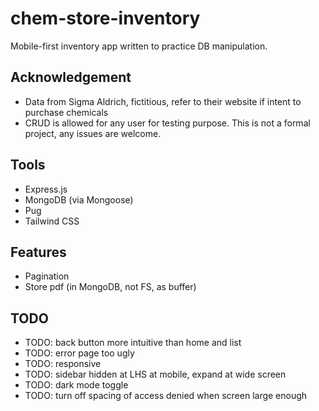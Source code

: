 # chem-store-inventory

Mobile-first inventory app written to practice DB manipulation.

## Acknowledgement

- Data from Sigma Aldrich, fictitious, refer to their website if intent to
  purchase chemicals
- CRUD is allowed for any user for testing purpose. This is not a formal
  project, any issues are welcome.

## Tools

- Express.js
- MongoDB (via Mongoose)
- Pug
- Tailwind CSS

## Features

- Pagination
- Store pdf (in MongoDB, not FS, as buffer)

## TODO

- TODO: back button more intuitive than home and list
- TODO: error page too ugly
- TODO: responsive
- TODO: sidebar hidden at LHS at mobile, expand at wide screen
- TODO: dark mode toggle
- TODO: turn off spacing of access denied when screen large enough
